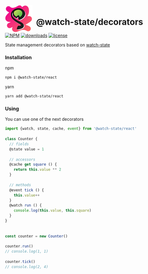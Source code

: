 <img src="https://raw.githubusercontent.com/d8corp/watch-state/v3/img/logo.svg" align="left" width="90" height="90" alt="Watch-State logo by Mikhail Lysikov">

# &nbsp; @watch-state/decorators

[![NPM](https://img.shields.io/npm/v/@watch-state/decorators.svg)](https://github.com/d8corp/watch-state-decorators/blob/master/CHANGELOG.md)
[![downloads](https://img.shields.io/npm/dm/@watch-state/decorators.svg)](https://www.npmjs.com/package/@watch-state/decorators)
[![license](https://img.shields.io/npm/l/@watch-state/decorators)](https://github.com/d8corp/watch-state-decorators/blob/master/LICENSE)

State management decorators based on [watch-state](https://www.npmjs.com/package/watch-state)

### Installation
npm
```bash
npm i @watch-state/react
```
yarn
```bash
yarn add @watch-state/react
```
### Using
You can use one of the next decorators
```javascript
import {watch, state, cache, event} from '@watch-state/react'

class Counter {
  // fields
  @state value = 1

  // accessors
  @cache get square () {
    return this.value ** 2
  }

  // methods
  @event tick () {
    this.value++
  }
  @watch run () {
    console.log(this.value, this.square)
  }
}


const counter = new Counter()

counter.run()
// console.log(1, 1)

counter.tick()
// console.log(2, 4)
```